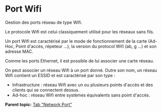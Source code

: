 Port Wifi
=========

Gestion des ports réseau de type Wifi.

Le protocole Wifi est celui classiquement utilisé pour les réseaux sans
fils.

Un port Wifi est caractérisé par le mode de fonctionnement de la carte
(Ad-Hoc, Point d'accès, répeteur ...), la version du protocol Wifi (ab,
g ...) et son adresse MAC.

Comme les ports Ethernet, il est possible de lui associer une carte
réseau.

On peut associer un réseau Wifi à un port donné. Outre son nom, un
réseau Wifi contient un ESSID et est caractérisé par son type :

-   Infrastructure : réseau Wifi avec un ou plusieurs points d'accès et
    des clients qui se connectent dessus.
-   Ad-hoc : réseau Wifi entre systèmes équivalents sans point d'accès.

**Parent topic:** [Tab "Network
Port"](../glpi/inventory_network_connection.html "Computer network port management")
